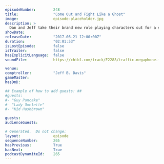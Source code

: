 ```yaml
---
episodeNumber:        248
title:                "Come Out and Fight Like a Ghost"
image:                episode-placeholder.jpg
description: >
  Dan and Jeff take their brand new role playing characters out for a spin. Christina Oh talks movies with Dan. Featuring Dan Harmon, Jeff Davis, Spencer Crittenden and Christina Oh.
showDate:             
releaseDate:          "2017-06-21 12:00:00Z"
duration:             "02:01:53"
isLostEpisode:        false
isTrailer:            false
hasExplicitLanguage:  false
soundFile:            https://chtbl.com/track/E2288/traffic.megaphone.fm/STA6164762105.mp3?updated=1596762494

venue:                
comptroller:          "Jeff B. Davis"
gameMaster:           
hasDnD:               

## Example of how to add guests: ##
#guests:
#- "Guy Pancake"
#- "Lady Omelette"
#- "Kid Hashbrown"

guests:
audienceGuests:

# Generated.  Do not change:
layout:               episode
sequenceNumber:       265
hasPrevious:          True
hasNext:              True
podcastDynamiteId:    265
---
```


<!-- The episode description will be rendered here -->
<!-- Add your content below here -->


